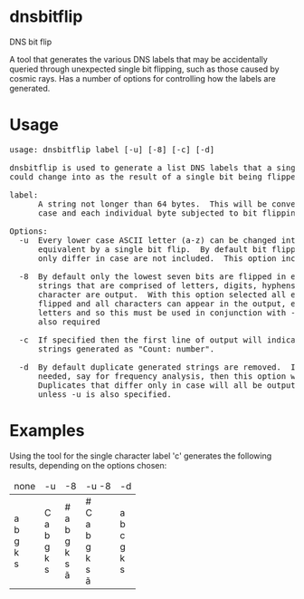 # dnsbitflip

DNS bit flip

A tool that generates the various DNS labels that may be accidentally 
queried through unexpected single bit flipping, such as those caused 
by cosmic rays.  Has a number of options for controlling how the 
labels are generated.

# Usage
<pre>
usage: dnsbitflip label [-u] [-8] [-c] [-d]
        
dnsbitflip is used to generate a list DNS labels that a single DNS label 
could change into as the result of a single bit being flipped

label:
      A string not longer than 64 bytes.  This will be converted to lower 
      case and each individual byte subjected to bit flipping.

Options:
  -u  Every lower case ASCII letter (a-z) can be changed into the upper case
      equivalent by a single bit flip.  By default bit flipped strings that 
      only differ in case are not included.  This option includes them.
        
  -8  By default only the lowest seven bits are flipped in each byte and only 
      strings that are comprised of letters, digits, hyphens and the dot 
      character are output.  With this option selected all eight bits are
      flipped and all characters can appear in the output, except upper case
      letters and so this must be used in conjunction with -u if those are 
      also required
      
  -c  If specified then the first line of output will indicate the number of
      strings generated as "Count: number".
      
  -d  By default duplicate generated strings are removed.  If these are 
      needed, say for frequency analysis, then this option will include them.
      Duplicates that differ only in case will all be output in lower case 
      unless -u is also specified.
</pre>      
# Examples

Using the tool for the single character label 'c' generates the following
results, depending on the options chosen:

<table>
    <thead>
        <tr>
            <td>none</td><td>-u</td><td>-8</td><td>-u -8</td><td>-d</td>
        </tr>
    </thead>
    <tbody>
        <tr>
            <td>a<br />
            b<br />
            g<br />
            k<br />
            s
            </td>
            <td>C<br />
            a<br />
            b<br />
            g<br />
            k<br />
            s
            </td>
            <td>#<br />
            a<br />
            b<br />
            g<br />
            k<br />
            s<br />
            ã
            </td>
            <td>#<br />
            C<br />
            a<br />
            b<br />
            g<br />
            k<br />
            s<br />
            ã
            </td>
            <td>a<br />
            b<br />
            c<br />
            g<br />
            k<br />
            s
            </td>
        </tr>
    </tbody>
</table>
